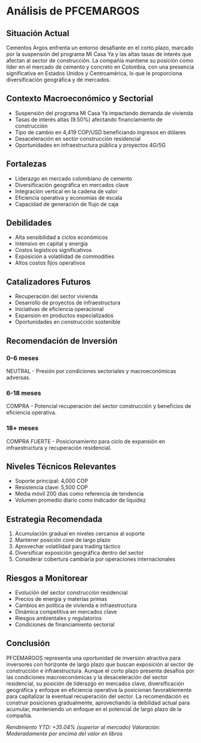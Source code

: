 # Análisis de PFCEMARGOS

## Situación Actual

Cementos Argos enfrenta un entorno desafiante en el corto plazo, marcado por la suspensión del programa Mi Casa Ya y las altas tasas de interés que afectan al sector de construcción. La compañía mantiene su posición como líder en el mercado de cemento y concreto en Colombia, con una presencia significativa en Estados Unidos y Centroamérica, lo que le proporciona diversificación geográfica y de mercados.

## Contexto Macroeconómico y Sectorial

- Suspensión del programa Mi Casa Ya impactando demanda de vivienda
- Tasas de interés altas (9.50%) afectando financiamiento de construcción
- Tipo de cambio en 4,419 COP/USD beneficiando ingresos en dólares
- Desaceleración en sector construcción residencial
- Oportunidades en infraestructura pública y proyectos 4G/5G

## Fortalezas

- Liderazgo en mercado colombiano de cemento
- Diversificación geográfica en mercados clave
- Integración vertical en la cadena de valor
- Eficiencia operativa y economías de escala
- Capacidad de generación de flujo de caja

## Debilidades

- Alta sensibilidad a ciclos económicos
- Intensivo en capital y energía
- Costos logísticos significativos
- Exposición a volatilidad de commodities
- Altos costos fijos operativos

## Catalizadores Futuros

- Recuperación del sector vivienda
- Desarrollo de proyectos de infraestructura
- Iniciativas de eficiencia operacional
- Expansión en productos especializados
- Oportunidades en construcción sostenible

## Recomendación de Inversión

### 0-6 meses

NEUTRAL - Presión por condiciones sectoriales y macroeconómicas adversas.

### 6-18 meses

COMPRA - Potencial recuperación del sector construcción y beneficios de eficiencia operativa.

### 18+ meses

COMPRA FUERTE - Posicionamiento para ciclo de expansión en infraestructura y recuperación residencial.

## Niveles Técnicos Relevantes

- Soporte principal: 4,000 COP
- Resistencia clave: 5,500 COP
- Media móvil 200 días como referencia de tendencia
- Volumen promedio diario como indicador de liquidez

## Estrategia Recomendada

1. Acumulación gradual en niveles cercanos al soporte
2. Mantener posición core de largo plazo
3. Aprovechar volatilidad para trading táctico
4. Diversificar exposición geográfica dentro del sector
5. Considerar cobertura cambiaria por operaciones internacionales

## Riesgos a Monitorear

- Evolución del sector construcción residencial
- Precios de energía y materias primas
- Cambios en política de vivienda e infraestructura
- Dinámica competitiva en mercados clave
- Riesgos ambientales y regulatorios
- Condiciones de financiamiento sectorial

## Conclusión

PFCEMARGOS representa una oportunidad de inversión atractiva para inversores con horizonte de largo plazo que buscan exposición al sector de construcción e infraestructura. Aunque el corto plazo presenta desafíos por las condiciones macroeconómicas y la desaceleración del sector residencial, su posición de liderazgo en mercados clave, diversificación geográfica y enfoque en eficiencia operativa la posicionan favorablemente para capitalizar la eventual recuperación del sector. La recomendación es construir posiciones gradualmente, aprovechando la debilidad actual para acumular, manteniendo un enfoque en el potencial de largo plazo de la compañía.

_Rendimiento YTD: +35.04% (superior al mercado)_
_Valoración: Moderadamente por encima del valor en libros_
